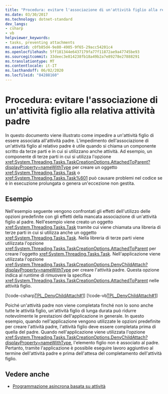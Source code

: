 ```yaml
---
title: "Procedura: evitare l'associazione di un'attività figlio alla relativa attività padre"
ms.date: 03/30/2017
ms.technology: dotnet-standard
dev_langs:
- csharp
- vb
helpviewer_keywords:
- tasks, preventing attachments
ms.assetid: c0fb85d4-9e80-4905-9f65-29acc54201c4
ms.openlocfilehash: 5ff181344e6437179fa77f11872ae9a47745be93
ms.sourcegitcommit: 33deec3e814238fb18a49b2a7e89278e27888291
ms.translationtype: MT
ms.contentlocale: it-IT
ms.lasthandoff: 06/02/2020
ms.locfileid: "84288160"
---
```

# <a name="how-to-prevent-a-child-task-from-attaching-to-its-parent"></a>Procedura: evitare l'associazione di un'attività figlio alla relativa attività padre
In questo documento viene illustrato come impedire a un'attività figlio di essere associata all'attività padre. L'impedimento dell'associazione di un'attività figlio al relativo padre è utile quando si chiama un componente scritto da terze parti e in cui si utilizzano anche attività. Ad esempio, un componente di terze parti in cui si utilizza l'opzione <xref:System.Threading.Tasks.TaskCreationOptions.AttachedToParent?displayProperty=nameWithType> per creare un oggetto <xref:System.Threading.Tasks.Task> o <xref:System.Threading.Tasks.Task%601> può causare problemi nel codice se è in esecuzione prolungata o genera un'eccezione non gestita.  
  
## <a name="example"></a>Esempio  
 Nell'esempio seguente vengono confrontati gli effetti dell'utilizzo delle opzioni predefinite con gli effetti della mancata associazione di un'attività figlio al padre. Nell'esempio viene creato un oggetto <xref:System.Threading.Tasks.Task> tramite cui viene chiamata una libreria di terze parti in cui si utilizza anche un oggetto <xref:System.Threading.Tasks.Task>. Nella libreria di terze parti viene utilizzata l'opzione <xref:System.Threading.Tasks.TaskCreationOptions.AttachedToParent> per creare l'oggetto <xref:System.Threading.Tasks.Task>. Nell'applicazione viene utilizzata l'opzione <xref:System.Threading.Tasks.TaskCreationOptions.DenyChildAttach?displayProperty=nameWithType> per creare l'attività padre. Questa opzione indica al runtime di rimuovere la specifica <xref:System.Threading.Tasks.TaskCreationOptions.AttachedToParent> nelle attività figlio.  
  
 [!code-csharp[TPL_DenyChildAttach#1](../../../samples/snippets/csharp/VS_Snippets_Misc/tpl_denychildattach/cs/denychildattach.cs#1)]
 [!code-vb[TPL_DenyChildAttach#1](../../../samples/snippets/visualbasic/VS_Snippets_Misc/tpl_denychildattach/vb/denychildattach.vb#1)]  
  
 Poiché un'attività padre non viene completata finché non lo sono anche tutte le attività figlio, un'attività figlio di lunga durata può ridurre notevolmente le prestazioni dell'applicazione in generale. In questo esempio, quando nell'applicazione vengono utilizzate le opzioni predefinite per creare l'attività padre, l'attività figlio deve essere completata prima di quella del padre. Quando nell'applicazione viene utilizzata l'opzione <xref:System.Threading.Tasks.TaskCreationOptions.DenyChildAttach?displayProperty=nameWithType>, l'elemento figlio non è associato al padre. Pertanto, tramite l'applicazione è possibile eseguire lavoro aggiuntivo al termine dell'attività padre e prima dell'attesa del completamento dell'attività figlio.  
  
## <a name="see-also"></a>Vedere anche

- [Programmazione asincrona basata su attività](task-based-asynchronous-programming.md)
